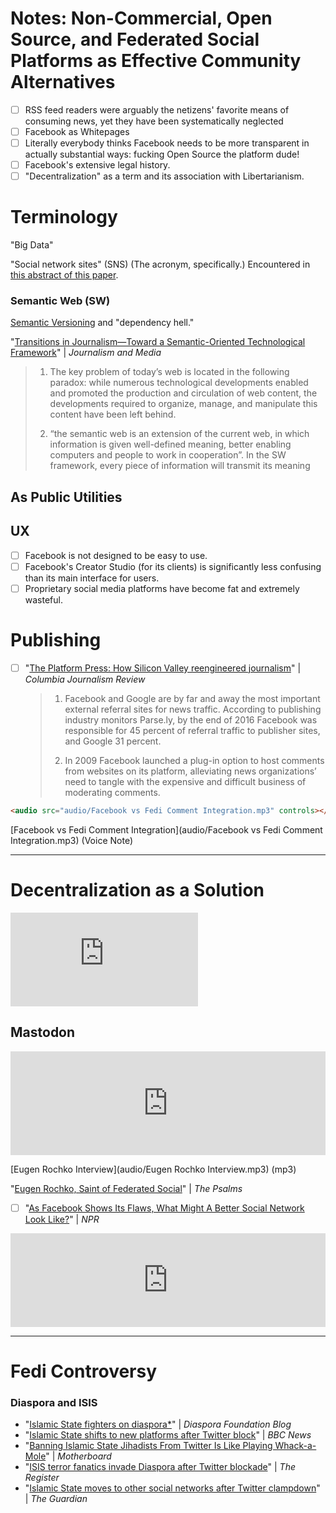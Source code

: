 # Notes: Non-Commercial, Open Source, and Federated Social Platforms as Effective Community Alternatives 

- [ ] RSS feed readers were arguably the netizens' favorite means of consuming news, yet they have been systematically neglected
- [ ] Facebook as Whitepages
- [ ] Literally everybody thinks Facebook needs to be more transparent in actually substantial ways: fucking Open Source the platform dude!
- [ ] Facebook's extensive legal history.
- [ ] "Decentralization" as a term and its association with Libertarianism. 

# Terminology

"Big Data"

"Social network sites" (SNS) (The acronym, specifically.) Encountered in [this abstract of this paper](https://aisel.aisnet.org/ecis2012/177/).



### Semantic Web (SW)

[Semantic Versioning](https://semver.org/) and "dependency hell."

"[Transitions in Journalism—Toward a Semantic-Oriented Technological Framework](https://doi.org/10.3390/journalmedia1010001)" | *Journalism and Media*

> 1. The key problem of today’s web is located in the following paradox: while numerous technological developments enabled and promoted the production and circulation of web content, the developments required to organize, manage, and manipulate this content have been left behind.
>
> 2. “the semantic web is an extension of the current web, in which information is given well-defined meaning, better enabling computers and people to work in cooperation”.
>    In the SW framework, every piece of information will transmit its meaning

## As Public Utilities

## UX

- [ ] Facebook is not designed to be easy to use.
- [ ] Facebook's Creator Studio (for its clients) is significantly less confusing than its main interface for users.
- [ ] Proprietary social media platforms have become fat and extremely wasteful.

# Publishing

- [ ] "[The Platform Press: How Silicon Valley reengineered journalism](https://www.cjr.org/tow_center_reports/platform-press-how-silicon-valley-reengineered-journalism.php)" | *Columbia Journalism Review*

  > 1. Facebook and Google are by far and away the most important external referral sites for news traffic. According to publishing industry monitors Parse.ly, by the end of 2016 Facebook was responsible for 45 percent of referral traffic to publisher sites, and Google 31 percent. 
  >
  > 2. In 2009 Facebook launched a plug-in option to host comments from websites on its platform, alleviating news organizations’ need to tangle with the expensive and difficult business of moderating comments.

```html
<audio src="audio/Facebook vs Fedi Comment Integration.mp3" controls></audio>
```

[Facebook vs Fedi Comment Integration](audio/Facebook vs Fedi Comment Integration.mp3) (Voice Note)



***

# Decentralization as a Solution

<iframe width="auto" height="auto" src="https://www.youtube.com/embed/skMTdSEaCtA?controls=0" frameborder="0" allow="accelerometer; autoplay; clipboard-write; encrypted-media; gyroscope; picture-in-picture" allowfullscreen></iframe>



## Mastodon

<iframe width="100%" height="166" scrolling="no" frameborder="no" allow="autoplay" src="https://w.soundcloud.com/player/?url=https%3A//api.soundcloud.com/tracks/316187852&color=%2300006b&auto_play=false&hide_related=false&show_comments=true&show_user=true&show_reposts=false&show_teaser=true"></iframe>

[Eugen Rochko Interview](audio/Eugen Rochko Interview.mp3) (mp3)

"[Eugen Rochko, Saint of Federated Social](https://bilge.world/eugen-rochko-interview)" | *The Psalms*

- [ ] "[As Facebook Shows Its Flaws, What Might A Better Social Network Look Like?](https://www.npr.org/sections/thetwo-way/2018/05/01/607361849/as-facebook-shows-its-flaws-what-might-a-better-social-network-look-like)" | *NPR* 

<iframe src="https://www.npr.org/player/embed/607361849/607381812" width="100%" height="auto" frameborder="0" scrolling="no" title="NPR embedded audio player"></iframe>

***

# Fedi Controversy

### Diaspora and ISIS

* "[Islamic State fighters on diaspora*](https://blog.diasporafoundation.org/4-islamic-state-fighters-on-diaspora)" | *Diaspora Foundation Blog*
* "[Islamic State shifts to new platforms after Twitter block](https://www.bbc.com/news/world-middle-east-28843350)" | *BBC News*
* "[Banning Islamic State Jihadists From Twitter Is Like Playing Whack-a-Mole](https://www.vice.com/en/article/z4mzbj/isis-twitter-whack-a-mole)" | *Motherboard*
* "[ISIS terror fanatics invade Diaspora after Twitter blockade](https://www.theregister.com/2014/08/22/isis_terrorists_iaspora_social_network/)" | *The Register*
* "[Islamic State moves to other social networks after Twitter clampdown](https://www.theguardian.com/technology/2014/aug/21/islamic-state-isis-social-media-diaspora-twitter-clampdown)" | *The Guardian*